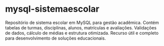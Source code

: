 # mysql-sistemaescolar
Repositório de sistema escolar em MySQL para gestão acadêmica. Contém tabelas de turmas, disciplinas, alunos, matrículas e avaliações. Validações de dados, cálculo de médias e estrutura otimizada. Recurso útil e completo para desenvolvimento de soluções educacionais.
